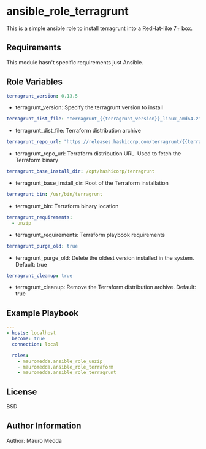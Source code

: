 ansible_role_terragrunt
======================

This is a simple ansible role to install terragrunt into a RedHat-like 7+ box.


Requirements
------------

This module hasn't specific requirements just Ansible.

Role Variables
--------------

```yaml
terragrunt_version: 0.13.5
```
 * terragrunt_version: Specify the terragrunt version to install

```yaml
terragrunt_dist_file: "terragrunt_{{terragrunt_version}}_linux_amd64.zip"
```
 * terragrunt_dist_file: Terraform distribution archive

```yaml
terragrunt_repo_url: "https://releases.hashicorp.com/terragrunt/{{terragrunt_version}}/{{ terragrunt_dist_file }}"
```
 * terragrunt_repo_url: Terraform distribution URL. Used to fetch the Terraform binary

```yaml
terragrunt_base_install_dir: /opt/hashicorp/terragrunt
```

 * terragrunt_base_install_dir: Root of the Terraform installation

```yaml
terragrunt_bin: /usr/bin/terragrunt
```
 * terragrunt_bin: Terraform binary location

```yaml
terragrunt_requirements:
  - unzip
```

 * terragrunt_requirements: Terraform playbook requirements

```yaml
terragrunt_purge_old: true
```

 * terragrunt_purge_old: Delete the oldest version installed in the system. Default: true

```yaml
terragrunt_cleanup: true
```
 * terragrunt_cleanup: Remove the Terraform distribution archive. Default: true



Example Playbook
----------------

```yaml
---
- hosts: localhost
  become: true
  connection: local

  roles:
    - mauromedda.ansible_role_unzip
    - mauromedda.ansible_role_terraform
    - mauromedda.ansible_role_terragrunt
```

License
-------

BSD

Author Information
------------------

Author: Mauro Medda 
